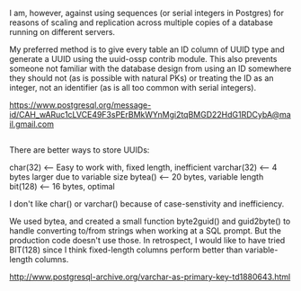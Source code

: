 I am, however, against using sequences (or serial integers in Postgres) for
reasons of scaling and replication across multiple copies of a database
running on different servers.

My preferred method is to give every table an ID column of UUID type and
generate a UUID using the uuid-ossp contrib module. This also prevents
someone not familiar with the database design from using an ID somewhere
they should not (as is possible with natural PKs) or treating the ID as an
integer, not an identifier (as is all too common with serial integers).

https://www.postgresql.org/message-id/CAH_wARuc1cLVCE49F3sPErBMkWYnMgi2tqBMGD22HdG1RDCybA@mail.gmail.com

##

There are better ways to store UUIDs: 

char(32)    <-- Easy to work with, fixed length, inefficient 
varchar(32) <-- 4 bytes larger due to variable size 
bytea()     <-- 20 bytes, variable length 
bit(128)    <-- 16 bytes, optimal 

I don't like char() or varchar() because of case-senstivity and 
inefficiency. 

We used bytea, and created a small function byte2guid() and guid2byte() 
to handle converting to/from strings when working at a SQL prompt.  But 
the production code doesn't use those.  In retrospect, I would like to 
have tried BIT(128) since I think fixed-length columns perform better 
than variable-length columns. 

http://www.postgresql-archive.org/varchar-as-primary-key-td1880643.html
